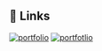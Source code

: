 ## 🔗 Links
[![portfolio]()](https://replit.com/@luminousbinary/portfolio?v=1)
[![portfotlio]()](https://replit.com/@luminousbinary/sign-up-and-sign-in?v=1)

